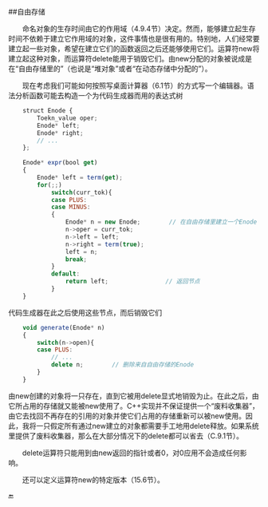##自由存储

&emsp;&emsp;命名对象的生存时间由它的作用域（4.9.4节）决定。然而，能够建立起生存时间不依赖于建立它作用域的对象，这件事情也是很有用的。特别地，人们经常要建立起一些对象，希望在建立它们的函数返回之后还能够使用它们。运算符new将建立起这种对象，而运算符delete能用于销毁它们。由new分配的对象被说成是在“自由存储里的”（也说是“堆对象”或者“在动态存储中分配的”）。

&emsp;&emsp;现在考虑我们可能如何按照写桌面计算器（6.1节）的方式写一个编辑器。语法分析函数可能去构造一个为代码生成器而用的表达式树

```javascript
    struct Enode {
        Toekn_value oper;
        Enode* left;
        Enode* right;
        // ...
    };
    
    Enode* expr(bool get)
    {
        Enode* left = term(get);
        for(;;)
            switch(curr_tok){
            case PLUS:
            case MINUS:
            {
                Enode* n = new Enode;        // 在自由存储里建立一个Enode
                n->oper = curr_tok;
                n->left = left;
                n->right = term(true);
                left = n;
                break;
            }
            default:
                return left;                // 返回节点
            }
    }
```

代码生成器在此之后使用这些节点，而后销毁它们

```javascript
    void generate(Enode* n)
    {
        switch(n->open){
        case PLUS:
            // ...
            delete n;        // 删除来自自由存储的Enode
        }
    }
```

由new创建的对象将一只存在，直到它被用delete显式地销毁为止。在此之后，由它所占用的存储就又能被new使用了。C++实现并不保证提供一个“废料收集器”，由它去找回不再存在的引用的对象并使它们占用的存储重新可以被new使用。因此，我将一只假定所有通过new建立的对象都需要手工地用delete释放。如果系统里提供了废料收集器，那么在大部分情况下的delete都可以省去（C.9.1节）。

&emsp;&emsp;delete运算符只能用到由new返回的指针或者0，对0应用不会造成任何影响。

&emsp;&emsp;还可以定义运算符new的特定版本（15.6节）。

🔚